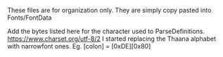 These files are for organization only. They are simply copy pasted into Fonts/FontData 

Add the bytes listed here for the character used to ParseDefinitions. 
https://www.charset.org/utf-8/2
I started replacing the Thaana alphabet with narrowfont ones. 
Eg. 
[colon] = [0xDE][0x80]

